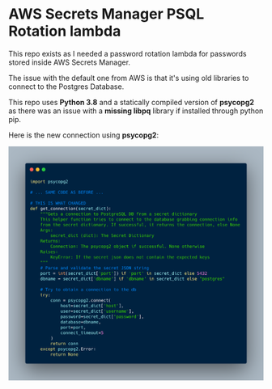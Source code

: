 # AWS Secrets Manager PSQL Rotation lambda


This repo exists as I needed a password rotation lambda for passwords stored inside AWS Secrets Manager.

The issue with the default one from AWS is that it's using old libraries to connect to the Postgres Database.

This repo uses **Python 3.8** and a statically compiled version of **psycopg2** as there was an issue with a **missing libpq** library if installed through python pip.

Here is the new connection using **psycopg2**:

![db connection new](changes.png)
